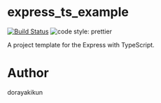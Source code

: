 # express_ts_example

[![Build Status](https://dev.azure.com/dorayakikun/OSS/_apis/build/status/dorayakikun.express_ts_example?branchName=master)](https://dev.azure.com/dorayakikun/OSS/_build/latest?definitionId=7&branchName=master)
![code style: prettier](https://img.shields.io/badge/code_style-prettier-ff69b4.svg?style=flat-square)

A project template for the Express with TypeScript.

# Author

dorayakikun
